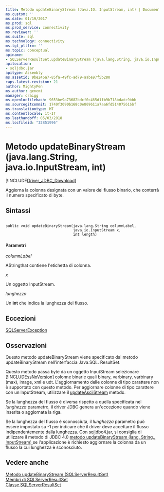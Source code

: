 ```yaml
---
title: Metodo updateBinaryStream (Java.IO. InputStream, int) | Documenti Microsoft
ms.custom: ''
ms.date: 01/19/2017
ms.prod: sql
ms.prod_service: connectivity
ms.reviewer: ''
ms.suite: sql
ms.technology: connectivity
ms.tgt_pltfrm: ''
ms.topic: conceptual
apiname:
- SQLServerResultSet.updateBinaryStream (java.lang.String, java.io.InputStream, int)
apilocation:
- sqljdbc.jar
apitype: Assembly
ms.assetid: 9be246a7-85fa-49fc-ad79-aabe97f5b280
caps.latest.revision: 21
author: MightyPen
ms.author: genemi
manager: craigg
ms.openlocfilehash: 9653be9a73682bdcf0c465d1fb9b718bdadc9bbb
ms.sourcegitcommit: 1740f3090b168c0e809611a7aa6fd514075616bf
ms.translationtype: MT
ms.contentlocale: it-IT
ms.lasthandoff: 05/03/2018
ms.locfileid: "32851996"
---
```

# <a name="updatebinarystream-method-javalangstring-javaioinputstream-int"></a>Metodo updateBinaryStream (java.lang.String, java.io.InputStream, int)
[!INCLUDE[Driver_JDBC_Download](../../../includes/driver_jdbc_download.md)]

  Aggiorna la colonna designata con un valore del flusso binario, che conterrà il numero specificato di byte.  
  
## <a name="syntax"></a>Sintassi  
  
```  
  
public void updateBinaryStream(java.lang.String columnLabel,  
                               java.io.InputStream x,  
                               int length)  
```  
  
#### <a name="parameters"></a>Parametri  
 *columnLabel*  
  
 AStringthat contiene l'etichetta di colonna.  
  
 *x*  
  
 Un oggetto InputStream.  
  
 *lunghezza*  
  
 Un **int** che indica la lunghezza del flusso.  
  
## <a name="exceptions"></a>Eccezioni  
 [SQLServerException](../../../connect/jdbc/reference/sqlserverexception-class.md)  
  
## <a name="remarks"></a>Osservazioni  
 Questo metodo updateBinaryStream viene specificato dal metodo updateBinaryStream nell'interfaccia Java.SQL. ResultSet.  
  
 Questo metodo passa byte da un oggetto InputStream selezionare [!INCLUDE[ssNoVersion](../../../includes/ssnoversion_md.md)] colonne binarie quali binary, varbinary, varbinary (max), image, xml e udt. L'aggiornamento delle colonne di tipo carattere non è supportato con questo metodo. Per aggiornare colonne di tipo carattere con un InputStream, utilizzare il [updateAsciiStream](../../../connect/jdbc/reference/updateasciistream-method-sqlserverresultset.md) metodo.  
  
 Se la lunghezza del flusso è diversa rispetto a quella specificata nel *lunghezza* parametro, il driver JDBC genera un'eccezione quando viene inserita o aggiornata la riga.  
  
 Se la lunghezza del flusso è sconosciuta, il *lunghezza* parametro può essere impostato su -1 per indicare che il driver deve accettare il flusso indipendentemente dalla lunghezza. Con sqljdbc4.jar, si consiglia di utilizzare il metodo di JDBC 4.0 [metodo updateBinaryStream &#40;lang. String,. InputStream&#41; ](../../../connect/jdbc/reference/updatebinarystream-method-java-lang-string-java-io-inputstream.md) se l'applicazione è richiesto aggiornare la colonna da un flusso la cui lunghezza è sconosciuto.  
  
## <a name="see-also"></a>Vedere anche  
 [Metodo updateBinaryStream &#40;SQLServerResultSet&#41;](../../../connect/jdbc/reference/updatebinarystream-method-sqlserverresultset.md)   
 [Membri di SQLServerResultSet](../../../connect/jdbc/reference/sqlserverresultset-members.md)   
 [Classe SQLServerResultSet](../../../connect/jdbc/reference/sqlserverresultset-class.md)  
  
  
